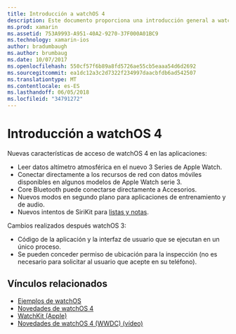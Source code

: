 ```yaml
---
title: Introducción a watchOS 4
description: Este documento proporciona una introducción general a watchOS 4, donde se describen las nuevas características que están disponibles para los desarrolladores de Xamarin.
ms.prod: xamarin
ms.assetid: 753A9993-A951-40A2-9270-37F000A01BC9
ms.technology: xamarin-ios
author: bradumbaugh
ms.author: brumbaug
ms.date: 10/07/2017
ms.openlocfilehash: 550cf57f6b89a8fd5726ae55cb5eaaa54d6d2692
ms.sourcegitcommit: ea1dc12a3c2d7322f234997daacbfdb6ad542507
ms.translationtype: MT
ms.contentlocale: es-ES
ms.lasthandoff: 06/05/2018
ms.locfileid: "34791272"
---
```

# <a name="introduction-to-watchos-4"></a>Introducción a watchOS 4

Nuevas características de acceso de watchOS 4 en las aplicaciones:

* Leer datos altímetro atmosférica en el nuevo 3 Series de Apple Watch.
* Conectar directamente a los recursos de red con datos móviles disponibles en algunos modelos de Apple Watch serie 3.
* Core Bluetooth puede conectarse directamente a Accesorios.
* Nuevos modos en segundo plano para aplicaciones de entrenamiento y de audio.
* Nuevos intentos de SiriKit para [listas y notas](~/ios/platform/introduction-to-ios11/sirikit.md).

Cambios realizados después watchOS 3:

* Código de la aplicación y la interfaz de usuario que se ejecutan en un único proceso.
* Se pueden conceder permiso de ubicación para la inspección (no es necesario para solicitar al usuario que acepte en su teléfono).

## <a name="related-links"></a>Vínculos relacionados

- [Ejemplos de watchOS](https://developer.xamarin.com/samples/watchos/all/)
- [Novedades de watchOS 4](https://developer.apple.com/watchos/)
- [WatchKit (Apple)](https://developer.apple.com/documentation/watchkit)
- [Novedades de watchOS 4 (WWDC) (vídeo)](https://developer.apple.com/videos/play/wwdc2017/205/)

